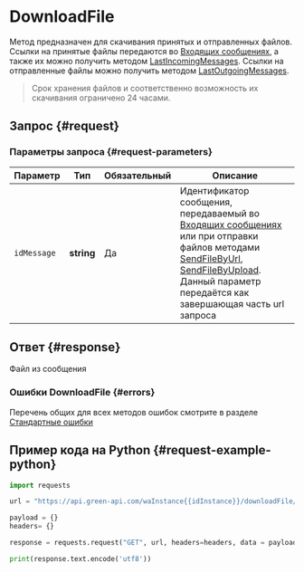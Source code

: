 # DownloadFile

Метод предназначен для скачивания принятых и отправленных файлов.
Ссылки на принятые файлы передаются во [Входящих сообщениях](/api/receiving/webhook/incoming-message/Webhook-IncomingMessageReceived), а также их можно получить методом [LastIncomingMessages](/api/journals/LastIncomingMessages).
Ссылки на отправленные файлы можно получить методом [LastOutgoingMessages](/api/journals/LastOutgoingMessages).

> Срок хранения файлов и соответственно возможность их скачивания ограничено 24 часами.

## Запрос {#request}

### Параметры запроса {#request-parameters}

Параметр | Тип | Обязательный | Описание
----- | ----- | ----- | -----
`idMessage` | **string** | Да | Идентификатор сообщения, передаваемый во [Входящих сообщениях](/api/receiving/webhook/incoming-message/Webhook-IncomingMessageReceived) или при отправки файлов методами [SendFileByUrl](/api/sending/SendFileByUrl), [SendFileByUpload](/api/sending/SendFileByUpload). Данный параметр передаётся как завершающая часть url запроса

## Ответ {#response}

Файл из сообщения

### Ошибки DownloadFile {#errors}

Перечень общих для всех методов ошибок смотрите в разделе [Стандартные ошибки](/api/common-errors)

## Пример кода на Python  {#request-example-python}

```python
import requests

url = "https://api.green-api.com/waInstance{{idInstance}}/downloadFile/{{idMessage}}"

payload = {}
headers= {}

response = requests.request("GET", url, headers=headers, data = payload)

print(response.text.encode('utf8'))
```